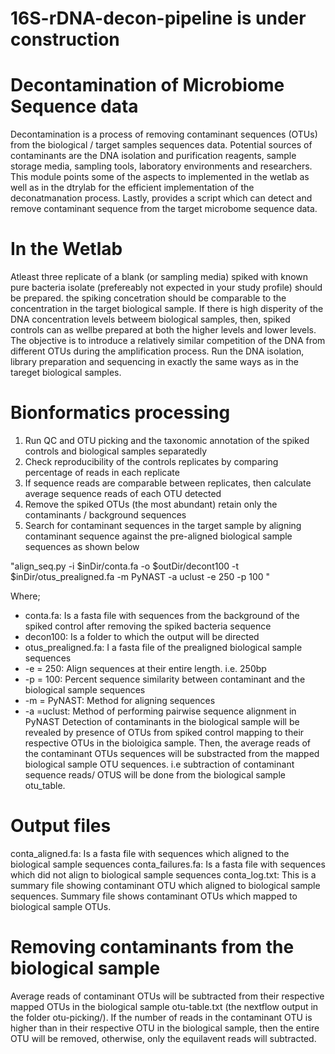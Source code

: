 # 16S-rDNA-decon-pipeline  is under construction

# Decontamination of Microbiome Sequence data
Decontamination is a process of removing contaminant sequences (OTUs) from the biological / target samples sequences data. Potential sources of contaminants are the DNA isolation and purification reagents, sample storage media, sampling tools, laboratory environments and researchers. This module points some of the aspects to implemented in the wetlab as well as in the dtrylab for the efficient implementation of the deconatmanation process. Lastly, provides a script which can detect and remove contaminant sequence from the target microbome sequence data.

# In the Wetlab
Atleast three replicate of a blank (or sampling media) spiked with known pure bacteria isolate (prefereably not expected in your study profile) should be prepared. the spiking concetration should be comparable to the concentration in the target biological sample. If there is high disperity of the DNA concentration levels betweem biological samples, then, spiked controls can as wellbe prepared at both the higher levels and lower levels. The objective is to introduce a relatively similar competition of the DNA from different OTUs during the amplification process. Run the DNA isolation, library preparation and sequencing in exactly the same ways as in the tareget biological samples.
# Bionformatics processing
1. Run QC and OTU picking and the taxonomic annotation of the spiked controls and biological samples separatedly
2. Check reproducibility of the controls replicates by comparing percentage of reads in each replicate
3. If sequence reads are comparable between replicates, then calculate average sequence reads of each OTU detected
4. Remove the spiked OTUs (the most abundant) retain only the contaminants / background sequences
5. Search for contaminant sequences in the target sample by aligning contaminant sequence against the pre-aligned biological sample sequences as shown below

"align_seq.py -i $inDir/conta.fa -o $outDir/decont100 -t $inDir/otus_prealigned.fa -m PyNAST -a uclust -e 250 -p 100 "

Where;
- conta.fa: Is a fasta file with sequences from the background of the spiked control after removing the spiked bacteria sequence
- decon100: Is a folder to which the output will be directed
- otus_prealigned.fa: I a fasta file of the prealigned biological sample sequences
- -e = 250: Align sequences at their entire length. i.e. 250bp
- -p = 100: Percent sequence similarity between contaminant and the biological sample sequences
- -m = PyNAST: Method for aligning sequences
- -a =uclust: Method of performing pairwise sequence alignment in PyNAST
Detection of contaminants in the biological sample will be revealed by presence of OTUs from spiked control mapping to their respective OTUs in the bioloigica sample.
Then, the average reads of the contaminant OTUs sequences will be substracted from the mapped biological sample OTU sequences. i.e subtraction of contaminant sequence reads/ OTUS will be done from the biological sample otu_table.
# Output files
conta_aligned.fa: Is a fasta file with sequences which aligned to the biological sample sequences
conta_failures.fa: Is a fasta file with sequences which did not align to biological sample sequences
conta_log.txt: This is a summary file showing contaminant OTU which aligned to biological sample sequences. Summary file shows contaminant OTUs which mapped to biological sample OTUs.
# Removing contaminants from the biological sample
Average reads of contaminant OTUs will be subtracted from their respective mapped OTUs in the biological sample otu-table.txt (the nextflow output in the folder otu-picking/). If the number of reads in the contaminant OTU is higher than in their respective OTU in the biological sample, then the entire OTU will be removed, otherwise, only the equilavent reads will subtracted.

